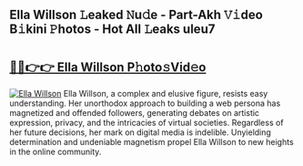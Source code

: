 ## Ella Willson 𝙻eaked 𝙽u𝚍e - Part-Akh 𝚅𝚒deo B𝚒kini 𝙿hotos - Hot All 𝙻eaks uleu7

# <h2><a href="http://ld12hd.urlbe.top/?page=Ella+Willson">🔗🔗👉👉 Ella Willson P𝚑oto𝚜Vid𝚎o</a></h2>

[![Ella Willson](https://i.imgur.com/eBuTRDB.gif)](http://ld12hd.urlbe.top/?page=Ella+Willson)
Ella Willson, a complex and elusive figure, resists easy understanding. Her unorthodox approach to building a web persona has magnetized and offended followers, generating debates on artistic expression, privacy, and the intricacies of virtual societies. Regardless of her future decisions, her mark on digital media is indelible. Unyielding determination and undeniable magnetism propel Ella Willson to new heights in the online community.
